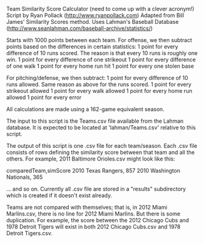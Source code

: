 Team Similarity Score Calculator (need to come up with a clever acronym!)
Script by Ryan Pollack (http://www.ryanpollack.com)
Adapted from Bill James' Similarity Scores method. 
Uses Lahman's Baseball Database (http://www.seanlahman.com/baseball-archive/statistics/)

Starts with 1000 points between each team.
For offense, we then subtract points based on the differences in certain statistics:
	1 point for every difference of 10 runs scored. The reason is that every 10 runs is roughly one win.
	1 point for every difference of one strikeout
	1 point for every difference of one walk
	1 point for every home run hit
	1 point for every one stolen base
	
For pitching/defense, we then subtract:
	1 point for every difference of 10 runs allowed. Same reason as above for the runs scored.
	1 point for every strikeout allowed
	1 point for every walk allowed
	1 point for every home run allowed
	1 point for every error

All calculations are made using a 162-game equivalent season.

The input to this script is the Teams.csv file available from the Lahman database. It is expected to be located at 'lahman/Teams.csv' relative to this script.

The output of this script is one .csv file for each team/season. Each .csv file consists of rows defining the similarity score between that team and all the others. For example, 2011 Baltimore Orioles.csv might look like this:

comparedTeam,simScore
2010 Texas Rangers, 857
2010 Washington Nationals, 365

... and so on. Currently all .csv file are stored in a "results" subdirectory which is created if it doesn't exist already.


Teams are not compared with themselves; that is, in 2012 Miami Marlins.csv, there is no line for 2012 Miami Marlins. But there is some duplication. For example, the score between the 2012 Chicago Cubs and 1978 Detroit Tigers will exist in both 2012 Chicago Cubs.csv and 1978 Detroit Tigers.csv.